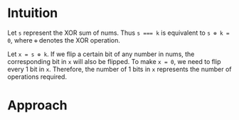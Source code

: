 # Intuition

Let `s` represent the XOR sum of nums. Thus `s === k` is equivalent to `s ⊕ k = 0`, where `⊕` denotes the XOR operation.

Let `x = s ⊕ k`. If we flip a certain bit of any number in nums, the corresponding bit in `x` will also be flipped. To make `x = 0`, we need to flip every 1 bit in `x`. Therefore, the number of 1 bits in `x` represents the number of operations required.

# Approach
